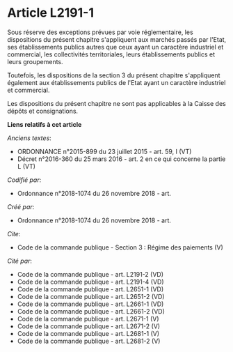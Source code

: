 # Article L2191-1

Sous réserve des exceptions prévues par voie réglementaire, les dispositions du présent chapitre s'appliquent aux marchés
passés par l'Etat, ses établissements publics autres que ceux ayant un caractère industriel et commercial, les collectivités
territoriales, leurs établissements publics et leurs groupements. 

Toutefois, les dispositions de la section 3 du présent chapitre s'appliquent également aux établissements publics de l'Etat
ayant un caractère industriel et commercial. 

Les dispositions du présent chapitre ne sont pas applicables à la Caisse des dépôts et consignations.

**Liens relatifs à cet article**

_Anciens textes_:

  - ORDONNANCE n°2015-899 du 23 juillet 2015 - art. 59, I (VT)
  - Décret n°2016-360 du 25 mars 2016 - art. 2 en ce qui concerne la partie L (VT)

_Codifié par_:

  - Ordonnance n°2018-1074 du 26 novembre 2018 - art.

_Créé par_:

  - Ordonnance n°2018-1074 du 26 novembre 2018 - art.

_Cite_:

  - Code de la commande publique -  Section 3 : Régime des paiements (V)

_Cité par_:

  - Code de la commande publique - art. L2191-2 (VD)
  - Code de la commande publique - art. L2191-4 (VD)
  - Code de la commande publique - art. L2651-1 (VD)
  - Code de la commande publique - art. L2651-2 (VD)
  - Code de la commande publique - art. L2661-1 (VD)
  - Code de la commande publique - art. L2661-2 (VD)
  - Code de la commande publique - art. L2671-1 (V)
  - Code de la commande publique - art. L2671-2 (V)
  - Code de la commande publique - art. L2681-1 (V)
  - Code de la commande publique - art. L2681-2 (V)
